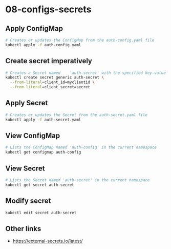# 08-configs-secrets

## Apply ConfigMap
```bash
# Creates or updates the ConfigMap from the auth-config.yaml file
kubectl apply -f auth-config.yaml
```

## Create secret imperatively
```bash
# Creates a Secret named    'auth-secret' with the specified key-value pairs
kubectl create secret generic auth-secret \
  --from-literal=client_id=myclientid \
  --from-literal=client_secret=secret
```

## Apply Secret
```bash
# Creates or updates the Secret from the auth-secret.yaml file
kubectl apply -f auth-secret.yaml
```

## View ConfigMap
```bash
# Lists the ConfigMap named 'auth-config' in the current namespace
kubectl get configmap auth-config
```

## View Secret
```bash
# Lists the Secret named 'auth-secret' in the current namespace
kubectl get secret auth-secret
```

## Modify secret
```bash
kubectl edit secret auth-secret
```

## Other links

- https://external-secrets.io/latest/